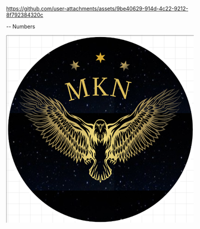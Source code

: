 
https://github.com/user-attachments/assets/9be40629-914d-4c22-9212-8f792384320c

-- Numbers 

<img src="Screenshot 2025-05-04 141439.png" alt="Dashboard UI" width="600"/>

